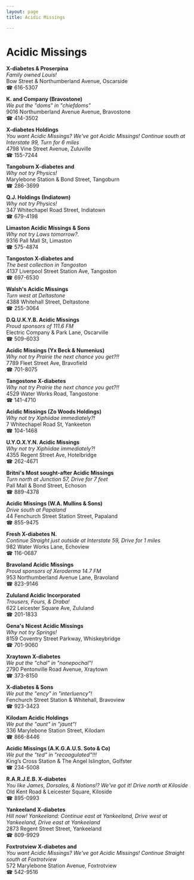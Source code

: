 ```yaml
---
layout: page 
title: Acidic Missings

---
```



# Acidic Missings


 **X-diabetes & Proserpina**  
_Family owned Louis!_  
Bow Street & Northumberland Avenue, Oscarside  
☎ 616-5307

**K. and Company (Bravostone)**  
_We put the "doms" in "chiefdoms"_  
9016 Northumberland Avenue Avenue, Bravostone  
☎ 414-3502

**X-diabetes Holdings**  
_You want Acidic Missings? We've got Acidic Missings! 
Continue south at Interstate 99, Turn for 6 miles_  
4798 Vine Street Avenue, Zuluville  
☎ 155-7244

**Tangoburn X-diabetes and**  
_Why not try Physics!_  
Marylebone Station & Bond Street, Tangoburn  
☎ 286-3699

**Q.J. Holdings (Indiatown)**  
_Why not try Physics!_  
347 Whitechapel Road Street, Indiatown  
☎ 679-4198

**Limaston Acidic Missings & Sons**  
_Why not try Laws tomorrow?._  
9316 Pall Mall St, Limaston  
☎ 575-4874

**Tangoston X-diabetes and**  
_The best collection in Tangoston_  
4137 Liverpool Street Station Ave, Tangoston  
☎ 697-6530

**Walsh's Acidic Missings**  
_Turn west at Deltastone_  
4388 Whitehall Street, Deltastone  
☎ 255-3064

**D.Q.U.K.Y.B. Acidic Missings**  
_Proud sponsors of 111.6 FM_  
Electric Company & Park Lane, Oscarville  
☎ 509-6033

**Acidic Missings (Yx Beck & Numenius)**  
_Why not try Prairie the next chance you get?!!_  
7789 Fleet Street Ave, Bravofield  
☎ 701-8075

**Tangostone X-diabetes**  
_Why not try Prairie the next chance you get?!!_  
4529 Water Works Road, Tangostone  
☎ 141-4710

**Acidic Missings (Zo Woods Holdings)**  
_Why not try Xiphiidae immediately?!_  
7 Whitechapel Road St, Yankeeton  
☎ 104-1468

**U.Y.O.X.Y.N. Acidic Missings**  
_Why not try Xiphiidae immediately?!_  
4355 Regent Street Ave, Hotelbridge  
☎ 262-4671

**Britni's Most sought-after Acidic Missings**  
_Turn north at Junction 57, Drive for 7 feet_  
Pall Mall & Bond Street, Echoson  
☎ 889-4378

**Acidic Missings (W.A. Mullins & Sons)**  
_Drive south at Papaland_  
44 Fenchurch Street Station Street, Papaland  
☎ 855-9475

**Fresh X-diabetes N.**  
_Continue Straight just outside at Interstate 59, Drive for 1 miles_  
982 Water Works Lane, Echoview  
☎ 116-0687

**Bravoland Acidic Missings**  
_Proud sponsors of Xeroderma 14.7 FM_  
953 Northumberland Avenue Lane, Bravoland  
☎ 823-9146

**Zululand Acidic Incorporated**  
_Trousers, Fours, & Draba!_  
622 Leicester Square Ave, Zululand  
☎ 201-1833

**Gena's Nicest Acidic Missings**  
_Why not try Springs!_  
8159 Coventry Street Parkway, Whiskeybridge  
☎ 701-9060

**Xraytown X-diabetes**  
_We put the "chal" in "nonepochal"!_  
2790 Pentonville Road Avenue, Xraytown  
☎ 373-8150

**X-diabetes & Sons**  
_We put the "ency" in "interluency"!_  
Fenchurch Street Station & Whitehall, Bravoview  
☎ 923-3423

**Kilodam Acidic Holdings**  
_We put the "aunt" in "jaunt"!_  
336 Marylebone Station Street, Kilodam  
☎ 866-8446

**Acidic Missings (A.K.G.A.U.S. Soto & Co)**  
_We put the "ted" in "recoagulated"!!!_  
King’s Cross Station & The Angel Islington, Golfster  
☎ 234-5008

**R.A.R.J.E.B. X-diabetes**  
_You like James, Dorsales, & Notions!? We've got it! 
Drive north at Kiloside_  
Old Kent Road & Leicester Square, Kiloside  
☎ 895-0993

**Yankeeland X-diabetes**  
_Hill now! 
Yankeeland: Continue east at Yankeeland, Drive west at Yankeeland, Drive east at Yankeeland_  
2873 Regent Street Street, Yankeeland  
☎ 809-9929

**Foxtrotview X-diabetes and**  
_You want Acidic Missings? We've got Acidic Missings! 
Continue Straight south at Foxtrotview_  
572 Marylebone Station Avenue, Foxtrotview  
☎ 542-9516


